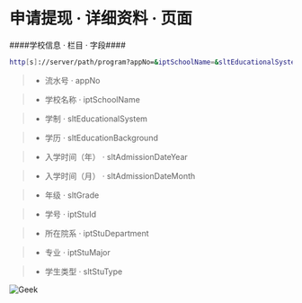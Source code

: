 申请提现 · 详细资料 · 页面
==========================

####学校信息 · 栏目 · 字段####

```bash
http[s]://server/path/program?appNo=&iptSchoolName=&sltEducationalSystem=&sltEducationBackground=&sltEducationBackground=&sltAdmissionDateYear=&sltAdmissionDateMonth=&sltGrade=&iptStuId=&iptStuDepartment=&iptStuMajor=&sltStuType=
```

> + 流水号 · appNo

> + 学校名称 · iptSchoolName

> + 学制 · sltEducationalSystem

> + 学历 · sltEducationBackground

> + 入学时间（年） · sltAdmissionDateYear

> + 入学时间（月） · sltAdmissionDateMonth

> + 年级 · sltGrade

> + 学号 · iptStuId

> + 所在院系 · iptStuDepartment

> + 专业 · iptStuMajor

> + 学生类型 · sltStuType

![Geek](http://instasrc.com/1024x468/geek)